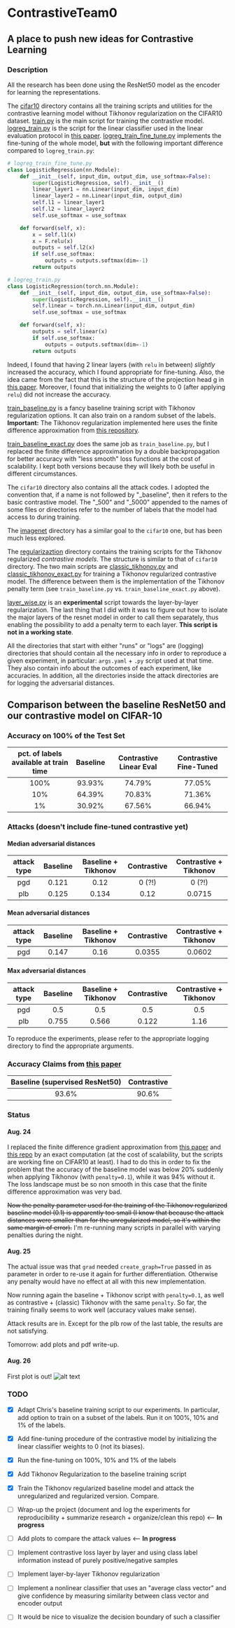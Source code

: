 # ContrastiveTeam0

## A place to push new ideas for Contrastive Learning
### Description
All the research has been done using the ResNet50 model as the encoder for learning the representations.

The [cifar10](https://github.com/AOTeam2020/ContrastiveTeamO/tree/cristian/cifar10) directory contains all the
training scripts and utilities for the contrastive learning model without Tikhonov regularization on the CIFAR10 dataset.
[train.py](https://github.com/AOTeam2020/ContrastiveTeamO/blob/cristian/cifar10/train.py)
is the main script for training the contrastive model.
[logreg_train.py](https://github.com/AOTeam2020/ContrastiveTeamO/blob/cristian/cifar10/logreg_train.py)
is the script for the linear classifier used in the linear evaluation protocol in [this paper](https://arxiv.org/pdf/2002.05709.pdf).
[logreg_train_fine_tune.py](https://github.com/AOTeam2020/ContrastiveTeamO/blob/cristian/cifar10/logreg_train_fine_tune.py)
implements the fine-tuning of the whole model, **but** with the following important difference
compared to `logreg_train.py`:
 
```python
# logreg_train_fine_tune.py
class LogisticRegression(nn.Module):
    def __init__(self, input_dim, output_dim, use_softmax=False):
        super(LogisticRegression, self).__init__()
        linear_layer1 = nn.Linear(input_dim, input_dim)
        linear_layer2 = nn.Linear(input_dim, output_dim)
        self.l1 = linear_layer1
        self.l2 = linear_layer2
        self.use_softmax = use_softmax

    def forward(self, x):
        x = self.l1(x)
        x = F.relu(x)
        outputs = self.l2(x)
        if self.use_softmax:
            outputs = outputs.softmax(dim=-1)
        return outputs
```

```python
# logreg_train.py
class LogisticRegression(torch.nn.Module):
    def __init__(self, input_dim, output_dim, use_softmax=False):
        super(LogisticRegression, self).__init__()
        self.linear = torch.nn.Linear(input_dim, output_dim)
        self.use_softmax = use_softmax

    def forward(self, x):
        outputs = self.linear(x)
        if self.use_softmax:
            outputs = outputs.softmax(dim=-1)
        return outputs
```
Indeed, I found that having 2 linear layers (with `relu` in between) *slightly* increased the accuracy, which I found appropriate for fine-tuning. Also, the idea came from the fact that this is the structure of the projection head g in [this paper](https://arxiv.org/pdf/2002.05709.pdf).
Moreover, I found that initializing the weights to 0 (after applying `relu`) did not increase the accuracy.

[train_baseline.py](https://github.com/AOTeam2020/ContrastiveTeamO/blob/cristian/cifar10/train_baseline.py)
is a fancy baseline training script with Tikhonov regularization options. It can also train on a random subset of the labels.
 **Important:** The Tikhonov regularization implemented here uses the finite difference approximation from [this repository](https://github.com/cfinlay/tulip/tree/master/cifar10).
 
[train_baseline_exact.py](https://github.com/AOTeam2020/ContrastiveTeamO/blob/cristian/cifar10/train_baseline_exact.py)
does the same job as `train_baseline.py`, but I replaced the finite difference approximation by a double backpropagation for better accuracy with "less smooth" loss functions at the cost of scalability. I kept both versions because they will likely both be useful in different circumstances.

The `cifar10` directory also contains all the attack codes. I adopted the convention that, if a name is not followed by "_baseline", then it refers to the basic contrastive model. The "_500" and "_5000" appended to the names of some files or directories refer to the number of labels that the model had access to during training.

The [imagenet](https://github.com/AOTeam2020/ContrastiveTeamO/tree/cristian/imagenet)
directory has a similar goal to the `cifar10` one, but has been much less explored.

The [regularizaztion](https://github.com/AOTeam2020/ContrastiveTeamO/tree/cristian/regularization)
 directory contains the training scripts for the Tikhonov regularized *contrastive models*. The structure is similar to
 that of `cifar10` directory. The two main scripts are [classic_tikhonov.py](https://github.com/AOTeam2020/ContrastiveTeamO/blob/cristian/regularization/classic_tikhonov.py)
 and [classic_tikhonov_exact.py](https://github.com/AOTeam2020/ContrastiveTeamO/blob/cristian/regularization/classic_tikhonov_exact.py)
 for training a Tikhonov regularized contrastive model. The difference between them is the implementation of the Tikhonov penalty term (see `train_baseline.py` vs. `train_baseline_exact.py` above).
 
[layer_wise.py](https://github.com/AOTeam2020/ContrastiveTeamO/blob/cristian/regularization/layer_wise.py)
is an **experimental** script towards the layer-by-layer regularization.
The last thing that I did with it was to figure out how to isolate the major layers of the resnet model in order to call them separately, thus enabling the possibility to add a penalty term to each layer. **This script is not in a working state**.

All the directories that start with either "runs" or "logs" are (logging) directories that should contain all the necessary info in order to reproduce a given experiment, in particular: `args.yaml` + `.py` script used at that time. They also contain info about the outcomes of each experiment, like accuracies.
In addition, all the directories inside the attack directories are for logging the adversarial distances.


## Comparison between the baseline ResNet50 and our contrastive model on CIFAR-10

### Accuracy on 100% of the Test Set

|   pct. of labels available at train time   | Baseline   | Contrastive Linear Eval  | Contrastive Fine-Tuned |
|:-------:|:-----:|:-------:|:---:|
| 100%      | 93.93%   | 74.79%   | 77.05% |
| 10%       | 64.39% |   70.83% | 71.36% |
| 1%        | 30.92% |    67.56%| 66.94% |

### Attacks (doesn't include fine-tuned contrastive yet)

#### Median adversarial distances

| attack type | Baseline | Baseline + Tikhonov    | Contrastive   | Contrastive + Tikhonov  |
|:----:|:-------------:|:-------------:|:-----:|:---:|
pgd  | 0.121 | 0.12     | 0 (?!) | 0 (?!) |
plb | 0.125 | 0.134     | 0.12      |   0.0715 |

#### Mean adversarial distances

| attack type | Baseline | Baseline + Tikhonov    | Contrastive   | Contrastive + Tikhonov  |
|:----:|:-------------:|:-------------:|:-----:|:---:|
pgd | 0.147 | 0.16     | 0.0355 | 0.0602 |

#### Max adversarial distances

| attack type |   Baseline| Baseline + Tikhonov    | Contrastive   | Contrastive + Tikhonov  |
|:----:|:-------------:|:-------------:|:-----:|:---:|
pgd | 0.5 | 0.5     | 0.5 | 0.5 |
plb | 0.755 |  0.566    | 0.122      |   1.16 |

To reproduce the experiments, please refer to the appropriate logging directory to find the appropriate arguments.

### Accuracy Claims from [this paper](https://arxiv.org/pdf/2002.05709.pdf)
| Baseline (supervised ResNet50) | Contrastive |
|:--------:|:--------:|
| 93.6%    | 90.6%    |

### Status

#### Aug. 24
I replaced the finite difference gradient approximation from [this paper](https://arxiv.org/pdf/1905.11468.pdf) and [this repo](https://github.com/cfinlay/tulip) by an exact computation (at the cost of scalability, but the scripts are working fine on CIFAR10 at least).
I had to do this in order to fix the problem that the accuracy of the baseline model was below 20% suddenly when applying Tikhonov (with `penalty=0.1`), while it was 94% without it.
The loss landscape must be so non smooth in this case that the finite difference approximation was very bad.

~~Now the penalty parameter used for the training of the Tikhonov regularized baseline model (0.1) is apparently too small (I know that because the attack distances were smaller than for the unregularized model, so it's within the same margin of error).~~ I'm re-running many scripts in parallel with varying penalties during the night.

#### Aug. 25
The actual issue was that `grad` needed `create_graph=True` passed in as parameter in order to re-use it again for further differentiation. Otherwise any penalty would have no effect at all with this new implementation.

Now running again the baseline + Tikhonov script with `penalty=0.1`, as well as contrastive + (classic) Tikhonov with the same `penalty`.
So far, the training finally seems to work well (accuracy values make sense).

Attack results are in. Except for the plb row of the last table, the results are not satisfying.

Tomorrow: add plots and pdf write-up.

#### Aug. 26

First plot is out!
![alt text](https://github.com/AOTeam2020/ContrastiveTeamO/tree/cristian/notebooks/figures/baseline_contrastive_contrastive_tik.png "Plot1")




### TODO
- [x] Adapt Chris's baseline training script to our experiments. In particular, add option to train on a subset of the labels. Run it on 100%, 10% and 1% of the labels.
- [x] Add fine-tuning procedure of the contrastive model by initializing the linear classifier weights to 0 (not its biases).
- [x] Run the fine-tuning on 100%, 10% and 1% of the labels
- [x] Add Tikhonov Regularization to the baseline training script
- [x] Train the Tikhonov regularized baseline model and attack the unregularized and regularized version. Compare.
- [ ] Wrap-up the project (document and log the experiments for reproducibility + summarize research + organize/clean this repo) <-- **In progress**
- [ ] Add plots to compare the attack values <-- **In progress**
- [ ] Implement contrastive loss layer by layer and using class label information instead of purely positive/negative samples
- [ ] Implement layer-by-layer Tikhonov regularization
- [ ] Implement a nonlinear classifier that uses an "average class vector" and give confidence by measuring similarity between class vector and encoder output
- [ ] It would be nice to visualize the decision boundary of such a classifier







